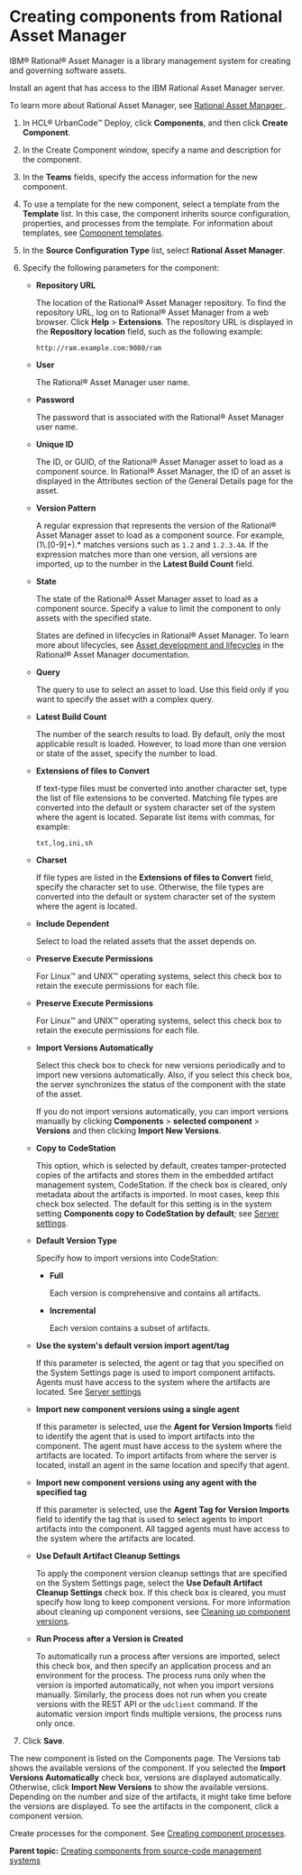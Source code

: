 # Creating components from Rational Asset Manager

IBM® Rational® Asset Manager is a library management system for creating and governing software assets.

Install an agent that has access to the IBM Rational Asset Manager server.

To learn more about Rational Asset Manager, see [Rational Asset Manager ](http://www-01.ibm.com/support/knowledgecenter/SSUS84_7.5.2/com.ibm.ram.web.nav.doc/helpindex_ram.html?cp=SSUS84_7.5.2%2F0).

1.   In HCL® UrbanCode™ Deploy, click **Components**, and then click **Create Component**. 
2.   In the Create Component window, specify a name and description for the component. 
3.  In the **Teams** fields, specify the access information for the new component.
4.  To use a template for the new component, select a template from the **Template** list. In this case, the component inherits source configuration, properties, and processes from the template. For information about templates, see [Component templates](comp_template.md).
5.   In the **Source Configuration Type** list, select **Rational Asset Manager**. 
6.  Specify the following parameters for the component: 
    -   ****Repository URL****

        The location of the Rational® Asset Manager repository. To find the repository URL, log on to Rational® Asset Manager from a web browser. Click **Help** \> **Extensions**. The repository URL is displayed in the **Repository location** field, such as the following example:

        ```
        http://ram.example.com:9080/ram
        ```

    -   ****User****

        The Rational® Asset Manager user name.

    -   ****Password****

        The password that is associated with the Rational® Asset Manager user name.

    -   ****Unique ID****

        The ID, or GUID, of the Rational® Asset Manager asset to load as a component source. In Rational® Asset Manager, the ID of an asset is displayed in the Attributes section of the General Details page for the asset.

    -   ****Version Pattern****

        A regular expression that represents the version of the Rational® Asset Manager asset to load as a component source. For example, \(1\\.\[0-9\]+\).\* matches versions such as `1.2` and `1.2.3.4A`. If the expression matches more than one version, all versions are imported, up to the number in the **Latest Build Count** field.

    -   ****State****

        The state of the Rational® Asset Manager asset to load as a component source. Specify a value to limit the component to only assets with the specified state.

        States are defined in lifecycles in Rational® Asset Manager. To learn more about lifecycles, see [Asset development and lifecycles](http://www-01.ibm.com/support/knowledgecenter/SSUS84_7.5.2/com.ibm.ram.doc/topics/c_asset_lifecycle.html) in the Rational® Asset Manager documentation.

    -   ****Query****

        The query to use to select an asset to load. Use this field only if you want to specify the asset with a complex query.

    -   ****Latest Build Count****

        The number of the search results to load. By default, only the most applicable result is loaded. However, to load more than one version or state of the asset, specify the number to load.

    -   ****Extensions of files to Convert****

        If text-type files must be converted into another character set, type the list of file extensions to be converted. Matching file types are converted into the default or system character set of the system where the agent is located. Separate list items with commas, for example:

        ```
        txt,log,ini,sh
        ```

    -   **Charset**

        If file types are listed in the **Extensions of files to Convert** field, specify the character set to use. Otherwise, the file types are converted into the default or system character set of the system where the agent is located.

    -   ****Include Dependent****

        Select to load the related assets that the asset depends on.

    -   ****Preserve Execute Permissions****

        For Linux™ and UNIX™ operating systems, select this check box to retain the execute permissions for each file.

    -   ****Preserve Execute Permissions****

        For Linux™ and UNIX™ operating systems, select this check box to retain the execute permissions for each file.

    -   ****Import Versions Automatically****

        Select this check box to check for new versions periodically and to import new versions automatically. Also, if you select this check box, the server synchronizes the status of the component with the state of the asset.

        If you do not import versions automatically, you can import versions manually by clicking **Components** \> **selected component** \> **Versions** and then clicking **Import New Versions**.

    -   ****Copy to CodeStation****

        This option, which is selected by default, creates tamper-protected copies of the artifacts and stores them in the embedded artifact management system, CodeStation. If the check box is cleared, only metadata about the artifacts is imported. In most cases, keep this check box selected. The default for this setting is in the system setting **Components copy to CodeStation by default**; see [Server settings](../../com.ibm.udeploy.admin.doc/topics/settings_system.md).

    -   ****Default Version Type****

        Specify how to import versions into CodeStation:

        -   ****Full****

            Each version is comprehensive and contains all artifacts.

        -   ****Incremental****

            Each version contains a subset of artifacts.

    -   ****Use the system's default version import agent/tag****

        If this parameter is selected, the agent or tag that you specified on the System Settings page is used to import component artifacts. Agents must have access to the system where the artifacts are located. See [Server settings](../../com.ibm.udeploy.admin.doc/topics/settings_system.md)

    -   ****Import new component versions using a single agent****

        If this parameter is selected, use the **Agent for Version Imports** field to identify the agent that is used to import artifacts into the component. The agent must have access to the system where the artifacts are located. To import artifacts from where the server is located, install an agent in the same location and specify that agent.

    -   ****Import new component versions using any agent with the specified tag****

        If this parameter is selected, use the **Agent Tag for Version Imports** field to identify the tag that is used to select agents to import artifacts into the component. All tagged agents must have access to the system where the artifacts are located.

    -   ****Use Default Artifact Cleanup Settings****

        To apply the component version cleanup settings that are specified on the System Settings page, select the **Use Default Artifact Cleanup Settings** check box. If this check box is cleared, you must specify how long to keep component versions. For more information about cleaning up component versions, see [Cleaning up component versions](settings_system_preview.md).

    -   ****Run Process after a Version is Created****

        To automatically run a process after versions are imported, select this check box, and then specify an application process and an environment for the process. The process runs only when the version is imported automatically, not when you import versions manually. Similarly, the process does not run when you create versions with the REST API or the `udclient` command. If the automatic version import finds multiple versions, the process runs only once.

7.  Click **Save**.

The new component is listed on the Components page. The Versions tab shows the available versions of the component. If you selected the **Import Versions Automatically** check box, versions are displayed automatically. Otherwise, click **Import New Versions** to show the available versions. Depending on the number and size of the artifacts, it might take time before the versions are displayed. To see the artifacts in the component, click a component version.

Create processes for the component. See [Creating component processes](comp_process_configure.md).

**Parent topic:** [Creating components from source-code management systems](../topics/comp_create_scm.md)

